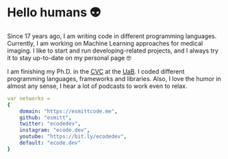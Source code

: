 # Hello humans 👽

Since 17 years ago, I am writing code in different programming languages. Currently, I am working on Machine Learning approaches for medical imaging. I like to start and run developing-related projects, and I always try it to stay up-to-date on my personal page 🤓

I am finishing my Ph.D. in the [CVC](http://www.cvc.uab.es) at the [UaB](cvc.uab.es/). I coded different programming languages, frameworks and libraries. Also, I love the humor in almost any sense, I hear a lot of podcasts to work even to relax.

```yaml
var networks =
{
	domain: "https://esmittcode.me",
	github: "esmitt",
	twitter: "ecodedev",
	instagram: "ecode.dev",
	youtube: "https://bit.ly/ecodedev",
	default: "ecode.dev"
}
```